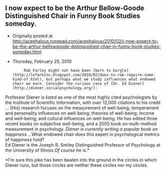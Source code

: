 ## I now expect to be the Arthur Bellow-Goode Distinguished Chair in Funny Book Studies someday.

 * Originally posted at http://acephalous.typepad.com/acephalous/2010/02/i-now-expect-to-be-the-arthur-bellowgoode-distinguished-chair-in-funny-book-studies-someday.html
 * Thursday, February 25, 2010



			Rob Farley might not have been [born to burgle](http://lefarkins.blogspot.com/2010/02/does-to-rob-require-some-kind-of.html), but perhaps what we study influences what endowed chair we earn. Consider the curious case of [Dr. Ed Diener](http://diener.socialpsychology.org/):  
Professor
Diener is listed as one of the most highly cited psychologists by the
Institute of Scientific Information, with over 12,000 citations to his
credit ... [His] research focuses on the measurement of well-being;
temperament and personality influences on well-being; theories of
well-being; income and well-being; and cultural influences on
well-being. He has edited three recent books on subjective well-being,
and a 2005 book on multi-method measurement in psychology. _Diener is currently writing a popular book on happiness_ ...What endowed chair does this expert in psychological metrics of happiness hold?  
Ed Diener is the Joseph R. Smiley Distinguished Professor of Psychology at the University of Illinois._Of course_ he is.\*   

\*I'm
sure this joke has been beaten into the ground in the circles in which
Diener runs, but those circles are neither these circles nor my circles.
		
